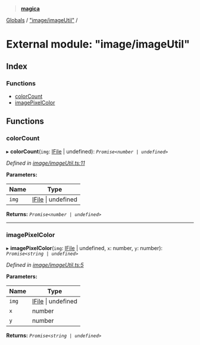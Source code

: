 > **[magica](../README.md)**

[Globals](../README.md) / ["image/imageUtil"](_image_imageutil_.md) /

# External module: "image/imageUtil"

## Index

### Functions

* [colorCount](_image_imageutil_.md#colorcount)
* [imagePixelColor](_image_imageutil_.md#imagepixelcolor)

## Functions

###  colorCount

▸ **colorCount**(`img`: [IFile](../interfaces/_types_.ifile.md) | undefined): *`Promise<number | undefined>`*

*Defined in [image/imageUtil.ts:11](https://github.com/cancerberoSgx/magica/blob/99a018b/src/image/imageUtil.ts#L11)*

**Parameters:**

Name | Type |
------ | ------ |
`img` | [IFile](../interfaces/_types_.ifile.md) \| undefined |

**Returns:** *`Promise<number | undefined>`*

___

###  imagePixelColor

▸ **imagePixelColor**(`img`: [IFile](../interfaces/_types_.ifile.md) | undefined, `x`: number, `y`: number): *`Promise<string | undefined>`*

*Defined in [image/imageUtil.ts:5](https://github.com/cancerberoSgx/magica/blob/99a018b/src/image/imageUtil.ts#L5)*

**Parameters:**

Name | Type |
------ | ------ |
`img` | [IFile](../interfaces/_types_.ifile.md) \| undefined |
`x` | number |
`y` | number |

**Returns:** *`Promise<string | undefined>`*